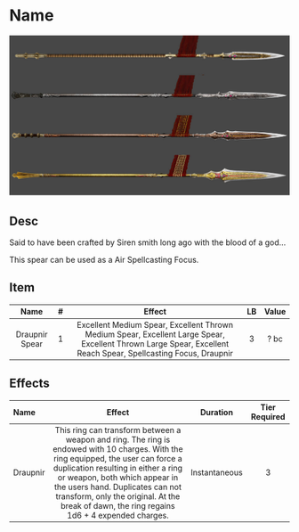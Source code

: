 # Name

![Copyright](./DrapnirSpear.jpg)

## Desc

Said to have been crafted by Siren smith long ago with the blood of a god...

This spear can be used as a Air Spellcasting Focus.

## Item

|      Name      | # |                                                                             Effect                                                                             | LB | Value |
| :------------: | :-: | :-------------------------------------------------------------------------------------------------------------------------------------------------------------: | :-: | :---: |
| Draupnir Spear | 1 | Excellent Medium Spear, Excellent Thrown Medium Spear, Excellent Large Spear, Excellent Thrown Large Spear, Excellent Reach Spear, Spellcasting Focus, Draupnir | 3 | ? bc |

## Effects

| Name     |                                                                                                                                                                    Effect                                                                                                                                                                    |   Duration   | Tier Required |
| :------- | :-------------------------------------------------------------------------------------------------------------------------------------------------------------------------------------------------------------------------------------------------------------------------------------------------------------------------------------------: | :-----------: | :-----------: |
| Draupnir | This ring can transform between a weapon and ring. The ring is endowed with 10 charges. With the ring equipped, the user can force a duplication resulting in either a ring or weapon, both which appear in the users hand. Duplicates can not transform, only the original. At the break of dawn, the ring regains 1d6 + 4 expended charges. | Instantaneous |       3       |
